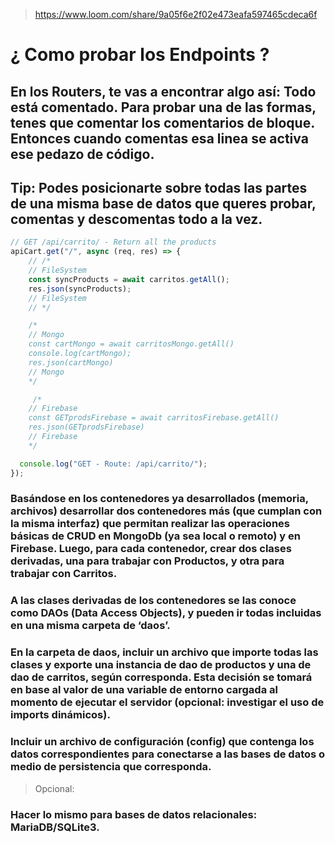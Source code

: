 > https://www.loom.com/share/9a05f6e2f02e473eafa597465cdeca6f
# ¿ Como probar los Endpoints ?

## En los Routers, te vas a encontrar algo así: Todo está comentado. Para probar una de las formas, tenes que comentar los comentarios de bloque. Entonces cuando comentas esa linea se activa ese pedazo de código.

## Tip: Podes posicionarte sobre todas las partes de una misma base de datos que queres probar, comentas y descomentas todo a la vez.

```js
// GET /api/carrito/ - Return all the products
apiCart.get("/", async (req, res) => {
    // /*
    // FileSystem
    const syncProducts = await carritos.getAll();
    res.json(syncProducts);
    // FileSystem
    // */

    /*  
    // Mongo
    const cartMongo = await carritosMongo.getAll()
    console.log(cartMongo);
    res.json(cartMongo)
    // Mongo
    */

     /*
    // Firebase
    const GETprodsFirebase = await carritosFirebase.getAll()
    res.json(GETprodsFirebase)
    // Firebase
    */

  console.log("GET - Route: /api/carrito/");
});
```

### Basándose en los contenedores ya desarrollados (memoria, archivos) desarrollar dos contenedores más (que cumplan con la misma interfaz) que permitan realizar las operaciones básicas de CRUD en MongoDb (ya sea local o remoto) y en Firebase. Luego, para cada contenedor, crear dos clases derivadas, una para trabajar con Productos, y otra para trabajar con Carritos.

### A las clases derivadas de los contenedores se las conoce como DAOs (Data Access Objects), y pueden ir todas incluidas en una misma carpeta de ‘daos’.

### En la carpeta de daos, incluir un archivo que importe todas las clases y exporte una instancia de dao de productos y una de dao de carritos, según corresponda. Esta decisión se tomará en base al valor de una variable de entorno cargada al momento de ejecutar el servidor (opcional: investigar el uso de imports dinámicos).

### Incluir un archivo de configuración (config) que contenga los datos correspondientes para conectarse a las bases de datos o medio de persistencia que corresponda.

> Opcional:

### Hacer lo mismo para bases de datos relacionales: MariaDB/SQLite3.

